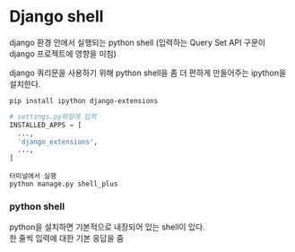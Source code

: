 # Django shell

django 환경 안에서 실행되는 python shell
(입력하는 Query Set API 구문이 django 프로젝트에 영향을 미침)

django 쿼리문을 사용하기 위해 python shell을 좀 더 편하게 만들어주는 ipython을 설치한다.
```
pip install ipython django-extensions
```

```py
# settings.py파일에 입력
INSTALLED_APPS = [
  ...,
  'django_extensions',
  ...,
]
```
```
터미널에서 실행
python manage.py shell_plus
```

### python shell

python을 설치하면 기본적으로 내장되어 있는 shell이 있다.\
한 줄씩 입력에 대한 기본 응답을 줌